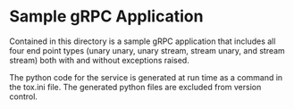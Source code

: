 # Sample gRPC Application

Contained in this directory is a sample gRPC application that includes all four
end point types (unary unary, unary stream, stream unary, and stream stream)
both with and without exceptions raised.

The python code for the service is generated at run time as a command in the
tox.ini file. The generated python files are excluded from version control.
